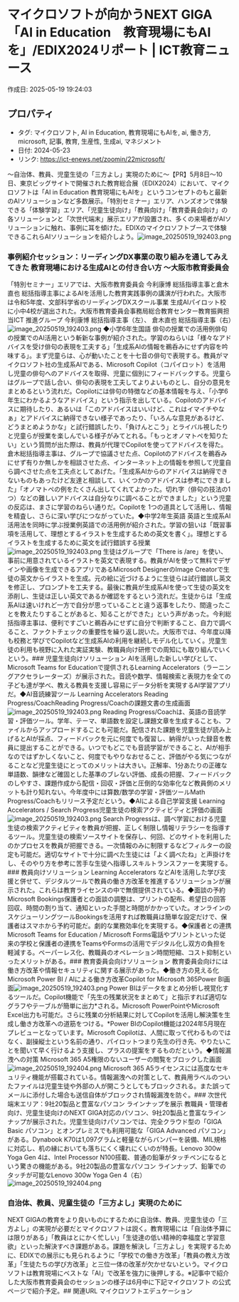 # マイクロソフトが向かうNEXT GIGA 「AI in Education　教育現場にもAIを」/EDIX2024リポート | ICT教育ニュース

作成日: 2025-05-19 19:24:03

## プロパティ

- タグ: マイクロソフト, AI in Education, 教育現場にもAIを, ai, 働き方, microsoft, 記事, 教育, 生産性, 生成ai, マネジメント
- 日付: 2024-05-23
- リンク: https://ict-enews.net/zoomin/22microsoft/

～自治体、教員、児童生徒の「三方よし」実現のために～【PR】5月8日〜10日、東京ビッグサイトで開催された教育総合展（EDIX2024）において、マイクロソフトは「AI in Education 教育現場にもAIを」というコンセプトのもと最新のAIソリューションなど多数展示。「特別セミナー」エリア、ハンズオンで体験できる「体験学習」エリア、「児童生徒向け」「教員向け」「教育委員会向け」の各ソリューションと「次世代端末」展示エリアが設置され、多くの来場者がAIソリューションに触れ、事例に耳を傾けた。EDIXのマイクロソフトブースで体験できるこれらAIソリューションを紹介しよう。![image_20250519_192403.png](../assets/image_20250519_192403.png)
### 事例紹介セッション：リーディングDX事業の取り組みを通してみえてきた 教育現場における生成AIとの付き合い方 〜大阪市教育委員会
「特別セミナー」エリアでは、大阪市教育委員会 今利康博 総括指導主事と倉木直也 総括指導主事によるAIを活用した教育実践事例の講演が行われた。大阪市は令和5年度、文部科学省のリーディングDXスクール事業 生成AIパイロット校に小中4校が選出された。大阪市教育委員会事務局総合教育センター教育振興担当ICT 推進グループ 今利康博 総括指導主事（左）、 倉木直也 総括指導主事（右）![image_20250519_192403.png](../assets/image_20250519_192403.png)
◆小学6年生国語 俳句の授業での活用例俳句の授業でのAI活用という斬新な事例が紹介された。学習のねらいは「様々なアドバイスを受け俳句の表現を工夫する」「生成系AIの情報を鵜呑みにせず内容を吟味する」。まず児童らは、心が動いたことを十七音の俳句で表現する。教員がマイクロソフト社の生成系AIである、Microsoft Copilot（コパイロット）を活用し児童の俳句へのアドバイスを取得、児童に個別にフィードバックする。児童らはグループで話し合い、俳句の表現を工夫してよりよいものとし、自分の意見をまとめるという流れだ。Copilotには俳句の特徴などの基本情報を与え、「小学6年生にわかるようなアドバイス」という指示を出している。Copilotのアドバイスに期待したり、あるいは「このアドバイスはいいけど、これはイマイチやなぁ」とアドバイスに納得できない様子であったり、「いろんな意見があるけど、どうまとめようかな」と試行錯誤したり、「負けんとこう」とライバル視したりと児童らが授業を楽しんでいる様子がみてとれる。「もっとオノマトペを知りたい」という質問が出た際は、教員が代理でCopilotを使ってアドバイスを得た。倉木総括指導主事は、グループで協議させた点、Copilotのアドバイスを鵜呑みにせず有りか無しかを相談させた点、インターネット上の情報を参照して児童自ら調べさせた点を工夫点としてあげた。「生成系AIからのアドバイスは納得できないものもあったけど友達と相談して、いくつかのアドバイスは参考にできました」「オノマトペの例をたくさん出してくれてよかった。切れ字（俳句の技法の1つ）などの難しいアドバイスは自分なりに調べることができました」という児童の反応は、まさに学習のねらい通りだ。Copilotを 1つの道具として活用し、情報を精査し、さらに深い学びにつながっていた。◆中学2年生英語 英語と生成系AI活用法を同時に学ぶ授業例英語での活用例が紹介された。学習の狙いは「既習事項を活用して、理想とするイラストを生成するための英文を書く」。理想とするイラストを生成するために英文を試行錯誤する授業![image_20250519_192403.png](../assets/image_20250519_192403.png)
生徒はグループで「There is /are」を使い、事前に用意されているイラストを英文で表現する。教員がAIを使って無料でデザインや画像を生成できるアプリであるMicrosoft DesignerのImage Creatorで生徒の英文からイラストを生成。元の絵に近づけるように生徒らは試行錯誤し英文を修正し、プロンプトを工夫する。最後に教員が生成系AIを使って生徒の英文を添削し、生徒は正しい英文であるか確認をするという流れだ。生徒からは「生成系AIは速いけれど一方で自分が思っていることと違う返事をしたり、間違ったことを教えたりすることがあると、知ることができた」という声があった。今利総括指導主事は、便利ですごいと鵜呑みにせずに自分で判断すること、自力で調べること、ファクトチェックの重要性を繰り返し説いた。大阪市では、今年度以降も校務と学びでCopilotなど生成系AIの利用を継続しモデル化していく。児童生徒の利用も視野に入れた実証実験、教職員向け研修での周知にも取り組んでいくという。### 児童生徒向けソリューション
AIを活用した新しい学びとして、Microsoft Teams for Educationで提供されるLearning Accelerators（ラーニングアクセラレーターズ）が展示された。音読や数学、情報検索と表現力を全ての子ども達が学べ、教える教員を支援し容易にデータ分析を実現するAI学習アプリだ。◆AI音読練習ツール Learning Accelerators Reading Progress/CoachReading Progress/Coachの課題文書の生成画面![image_20250519_192403.png](../assets/image_20250519_192403.png)
Reading Progress/Coachは、英語の音読学習・評価ツール。学年、テーマ、単語数を設定し課題文章を生成することも、ファイルからアップロードすることも可能だ。配信された課題を児童生徒が読み上げるとAIが採点、フィードバックを元に何度でも復習し、納得がいった録音を教員に提出することができる。いつでもどこでも音読学習ができること、AIが相手なのではずかしくないこと、何度でもやりなおせること、評価がやる気につながることなど児童生徒にとってのメリットは大きい。正解率、1分あたりの正確な単語数、韻律など確固とした基準のブレない評価、成長の把握、フィードバックのしやすさ、課題作成から配信・回収・評価と圧倒的な効率化など教員側のメリットも計り知れない。今年度中には算数/数学の学習・評価ツールMath Progress/Coachもリリース予定だという。◆AIによる自己学習支援 Learning Accelerators / Search Progress児童生徒の検索アクティビティと評価の画面![image_20250519_192403.png](../assets/image_20250519_192403.png)
Search Progressは、調べ学習における児童生徒の検索アクティビティを教員が把握、正しく制限し情報リテラシーを指導するツール。児童生徒の検索ソースサイトを保存し、何回、どのサイトを利用したのかプロセスを教員が把握できる。一次情報のみに制限するなどフィルターの設定も可能だ。適切なサイトで十分に調べた生徒には「よく調べたね」と声掛けをし、そのやり方を参考に苦手な生徒へ指導しスキルトランスファーを実現する。### 教員向けソリューション
Learning Accelerators などAIを活用した学び支援と併せて、デジタルツールで教員の働き方改革を推進するソリューションが展示された。これらは教育ライセンスの中で無償提供されている。◆面談の予約 Microsoft Bookings保護者との面談の調整は、プリントの配布、希望日の回答回収、時間の割り当て、通知といった手間と時間がかかっていた。オンラインのスケジューリングツールBookingsを活用すれば教職員は簡単な設定だけで、保護者はスマホから予約可能だ。劇的な業務効率化を実現する。◆保護者との連携 Microsoft Teams for Education / Microsoft Forms電話やプリントといった従来の学校と保護者の連携をTeamsやFormsの活用でデジタル化し双方の負担を軽減する。ペーパーレス化、教職員のオペレーション時間短縮、コスト抑制といったメリットがある。### 教育委員会向けソリューション
教育委員会向けには働き方改革や情報セキュリティに関する展示があった。◆働き方の見える化 Microsoft Power BI / AIによる働き方改革Copilot for Microsoft 365Power BI画面![image_20250519_192403.png](../assets/image_20250519_192403.png)
Power BIはデータをまとめ分析し視覚化するツールだ。Copilot機能で「先生の残業状況をまとめて」と指示すれば適切なグラフやテーブルが簡単に出力*される。Microsoft PowerPointやMicrosoft Excel出力も可能だ。さらに残業の分析結果に対してCopilotを活用し解決策を生成し働き方改革への道筋をつける。*Power BIのCopilot機能は2024年5月現在プレビューとなっています。Microsoft Copilotは、人間に取って代わるものではなく、副操縦士という名前の通り、パイロットつまり先生の行き先、やりたいことを聞いて早く行けるよう支援し、プラスの提案をするものだという。◆情報漏洩への対策 Microsoft 365 A5権限のないユーザーの閲覧をブロックした画面![image_20250519_192404.png](../assets/image_20250519_192404.png)
Microsoft 365 A5ライセンスには高度なセキュリティ機能が搭載されている。情報漏洩への対策として、教員用ラベルのついたファイルは児童生徒や外部の人が開こうとしてもブロックされる。また誤ってメールに添付した場合も送信自体がブロックされ情報漏洩を防ぐ。### 次世代端末エリア：9社20製品と豊富なパソコン ラインナップを展示
教職員・管理者向け、児童生徒向けのNEXT GIGA対応のパソコン、9社20製品と豊富なラインナップが展示された。児童生徒向けパソコンでは、完全クラウド型の「GIGA Basic パソコン」とオンプレミスでも利用可能な「GIGA Advanced パソコン」がある。Dynabook K70は1,097グラムと軽量ながらバンパーを装備、MIL規格に対応し、机の縁においても落ちにくく壊れにくいのが特長。Lenovo 300w Yoga Gen 4は、Intel Processor N100搭載、普通の鉛筆がタッチペンになるという驚きの機能がある。9社20製品の豊富なパソコン ラインナップ、鉛筆でのタッチが可能なLenovo 300w Yoga Gen 4（右）![image_20250519_192404.png](../assets/image_20250519_192404.png)
### 自治体、教員、児童生徒の「三方よし」実現のために
NEXT GIGAの教育をより良いものにするために自治体、教員、児童生徒の「三方よし」の実現が必要だとマイクロソフトは説く。教育現場には「自治体予算には限りがある」「教員はとにかく忙しい」「生徒達の低い精神的幸福度と学習意欲」といった解決すべき課題がある。課題を解決し「三方よし」を実現するために、EDIXでの展示にも見られるように「学校での働き方改革」「教員の教え方改革」「生徒たちの学び方改革」と三位一体の改革が欠かせないという。マイクロソフトは教育現場にベストな「AI」で改革を強力に後押しする。※記事中で紹介した大阪市教育委員会のセッションの様子は6月中に下記マイクロソフト の公式ページで紹介予定。## 関連URL
マイクロソフトエデュケーション